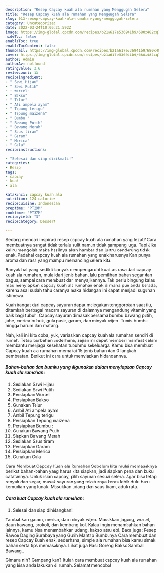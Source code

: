 ```yaml
---
description: "Resep Capcay kuah ala rumahan yang Menggugah Selera"
title: "Resep Capcay kuah ala rumahan yang Menggugah Selera"
slug: 913-resep-capcay-kuah-ala-rumahan-yang-menggugah-selera
category: Uncategorized
date: 2022-03-24T10:05:21.592Z
image: https://img-global.cpcdn.com/recipes/b21a617e536941b9/680x482cq70/capcay-kuah-ala-rumahan-foto-resep-utama.jpg
hideToc: false
enableToc: true
enableTocContent: false
thumbnail: https://img-global.cpcdn.com/recipes/b21a617e536941b9/680x482cq70/capcay-kuah-ala-rumahan-foto-resep-utama.jpg
cover: https://img-global.cpcdn.com/recipes/b21a617e536941b9/680x482cq70/capcay-kuah-ala-rumahan-foto-resep-utama.jpg
author: Admin
authorAv: notfound
ratingvalue: 3.6
reviewcount: 13
recipeingredient:
- " Sawi Hijau"
- " Sawi Putih"
- " Wortel"
- " Bakso"
- " Telur"
- " Ati ampela ayam"
- " Tepung terigu"
- " Tepung maizena"
- " Bumbu "
- " Bawang Putih"
- " Bawang Merah"
- " Saus tiram"
- " Garam"
- " Merica"
- " Gula"
recipeinstructions:

- "Selesai dan siap dinikmati!"
categories:
- Resep
tags:
- capcay
- kuah
- ala

katakunci: capcay kuah ala 
nutrition: 124 calories
recipecuisine: Indonesian
preptime: "PT29M"
cooktime: "PT37M"
recipeyield: "3"
recipecategory: Dessert

---
```



Sedang mencari inspirasi resep capcay kuah ala rumahan yang lezat? Cara membuatnya sangat tidak terlalu sulit namun tidak gampang juga. Tapi Jika keliru mengolah maka hasilnya akan hambar dan justru cenderung tidak enak. Padahal capcay kuah ala rumahan yang enak harusnya Kan punya aroma dan rasa yang mampu memancing selera kita.


Banyak hal yang sedikit banyak mempengaruhi kualitas rasa dari capcay kuah ala rumahan, mulai dari jenis bahan, lalu pemilihan bahan segar dan bagus, sampai cara membuat dan menyajikannya. Tak perlu bingung kalau mau menyiapkan capcay kuah ala rumahan enak di mana pun anda berada, karena asal sudah tahu caranya maka hidangan ini dapat menjadi suguhan istimewa.

Kuah hangat dari capcay sayuran dapat melegakan tenggorokan saat flu, ditambah berbagai macam sayuran di dalamnya mengandung vitamin yang baik bagi tubuh. Capcay sayuran dimasak bersama bumbu bawang putih, jahe, merica bubuk, gula pasir, garam, dan minyak wijen. Tumis bumbu hingga harum dan matang.


Nah, kali ini kita coba, yuk, variasikan capcay kuah ala rumahan sendiri di rumah. Tetap berbahan sederhana, sajian ini dapat memberi manfaat dalam membantu menjaga kesehatan tubuhmu sekeluarga. Kamu bisa membuat Capcay kuah ala rumahan memakai 15 jenis bahan dan 0 langkah pembuatan. Berikut ini cara untuk menyiapkan hidangannya.

<!--inarticleads1-->

##### Bahan-bahan dan bumbu yang digunakan dalam menyiapkan Capcay kuah ala rumahan:

1. Sediakan  Sawi Hijau
1. Sediakan  Sawi Putih
1. Persiapkan  Wortel
1. Persiapkan  Bakso
1. Gunakan  Telur
1. Ambil  Ati ampela ayam
1. Ambil  Tepung terigu
1. Persiapkan  Tepung maizena
1. Persiapkan  Bumbu :
1. Gunakan  Bawang Putih
1. Siapkan  Bawang Merah
1. Sediakan  Saus tiram
1. Persiapkan  Garam
1. Persiapkan  Merica
1. Gunakan  Gula


Cara Membuat Capcay Kuah ala Rumahan Sebelum kita mulai memasaknya berikut bahan-bahan yang harus kita siapkan, jadi siapkan pena dan buku catatannya. Untuk isian capcay, pilih sayuran sesuai selera. Agar bisa tetap renyah dan segar, masak sayuran yang teksturnya keras lebih dulu baru kemudian yang lunak. Masukkan udang dan saus tiram, aduk rata. 

<!--inarticleads2-->

##### Cara buat Capcay kuah ala rumahan:


1. Selesai dan siap dihidangkan!

Tambahkan garam, merica, dan minyak wijen. Masukkan jagung, wortel, daun bawang, brokoli, dan kembang kol. Kalau ingin menambahkan bahan lainnya, kamu bisa menambahkan udang, bakso atau ebi. Baca juga: Resep Rawon Daging Surabaya yang Gurih Mantap Bumbunya Cara membuat dan resep Capcay Kuah enak, sederhana, simple ala rumahan bisa kamu simak bahan serta tips memasaknya. Lihat juga Nasi Goreng Bakso Sambal Bawang.. 

Gimana nih? Gampang kan? Itulah cara membuat capcay kuah ala rumahan yang bisa anda lakukan di rumah. Selamat mencoba!
